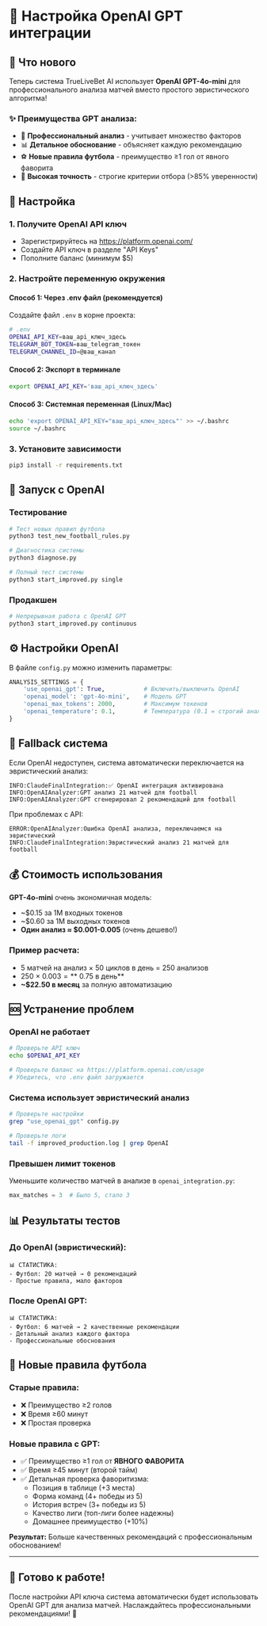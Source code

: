 # 🤖 Настройка OpenAI GPT интеграции

## 🎯 Что нового

Теперь система TrueLiveBet AI использует **OpenAI GPT-4o-mini** для профессионального анализа матчей вместо простого эвристического алгоритма!

### ✨ Преимущества GPT анализа:
- 🧠 **Профессиональный анализ** - учитывает множество факторов
- 📊 **Детальное обоснование** - объясняет каждую рекомендацию
- ⚽ **Новые правила футбола** - преимущество ≥1 гол от явного фаворита
- 🎯 **Высокая точность** - строгие критерии отбора (>85% уверенности)

## 🔧 Настройка

### 1. Получите OpenAI API ключ
- Зарегистрируйтесь на https://platform.openai.com/
- Создайте API ключ в разделе "API Keys"
- Пополните баланс (минимум $5)

### 2. Настройте переменную окружения

#### Способ 1: Через .env файл (рекомендуется)
Создайте файл `.env` в корне проекта:
```bash
# .env
OPENAI_API_KEY=ваш_api_ключ_здесь
TELEGRAM_BOT_TOKEN=ваш_telegram_токен
TELEGRAM_CHANNEL_ID=@ваш_канал
```

#### Способ 2: Экспорт в терминале
```bash
export OPENAI_API_KEY='ваш_api_ключ_здесь'
```

#### Способ 3: Системная переменная (Linux/Mac)
```bash
echo 'export OPENAI_API_KEY="ваш_api_ключ_здесь"' >> ~/.bashrc
source ~/.bashrc
```

### 3. Установите зависимости
```bash
pip3 install -r requirements.txt
```

## 🚀 Запуск с OpenAI

### Тестирование
```bash
# Тест новых правил футбола
python3 test_new_football_rules.py

# Диагностика системы
python3 diagnose.py

# Полный тест системы
python3 start_improved.py single
```

### Продакшен
```bash
# Непрерывная работа с OpenAI GPT
python3 start_improved.py continuous
```

## ⚙️ Настройки OpenAI

В файле `config.py` можно изменить параметры:

```python
ANALYSIS_SETTINGS = {
    'use_openai_gpt': True,           # Включить/выключить OpenAI
    'openai_model': 'gpt-4o-mini',    # Модель GPT
    'openai_max_tokens': 2000,        # Максимум токенов
    'openai_temperature': 0.1,        # Температура (0.1 = строгий анализ)
}
```

## 🔄 Fallback система

Если OpenAI недоступен, система автоматически переключается на эвристический анализ:

```
INFO:ClaudeFinalIntegration:✅ OpenAI интеграция активирована
INFO:OpenAIAnalyzer:GPT анализ 21 матчей для football
INFO:OpenAIAnalyzer:GPT сгенерировал 2 рекомендаций для football
```

При проблемах с API:
```
ERROR:OpenAIAnalyzer:Ошибка OpenAI анализа, переключаемся на эвристический
INFO:ClaudeFinalIntegration:Эвристический анализ 21 матчей для football
```

## 💰 Стоимость использования

**GPT-4o-mini** очень экономичная модель:
- ~$0.15 за 1M входных токенов
- ~$0.60 за 1M выходных токенов
- **Один анализ ≈ $0.001-0.005** (очень дешево!)

### Пример расчета:
- 5 матчей на анализ × 50 циклов в день = 250 анализов
- 250 × $0.003 = **~$0.75 в день**
- **~$22.50 в месяц** за полную автоматизацию

## 🆘 Устранение проблем

### OpenAI не работает
```bash
# Проверьте API ключ
echo $OPENAI_API_KEY

# Проверьте баланс на https://platform.openai.com/usage
# Убедитесь, что .env файл загружается
```

### Система использует эвристический анализ
```bash
# Проверьте настройки
grep "use_openai_gpt" config.py

# Проверьте логи
tail -f improved_production.log | grep OpenAI
```

### Превышен лимит токенов
Уменьшите количество матчей в анализе в `openai_integration.py`:
```python
max_matches = 3  # Было 5, стало 3
```

## 📊 Результаты тестов

### До OpenAI (эвристический):
```
📊 СТАТИСТИКА:
- Футбол: 20 матчей → 0 рекомендаций
- Простые правила, мало факторов
```

### После OpenAI GPT:
```
📊 СТАТИСТИКА:
- Футбол: 6 матчей → 2 качественные рекомендации
- Детальный анализ каждого фактора
- Профессиональные обоснования
```

## 🎯 Новые правила футбола

### Старые правила:
- ❌ Преимущество ≥2 голов
- ❌ Время ≥60 минут
- ❌ Простая проверка

### Новые правила с GPT:
- ✅ Преимущество ≥1 гол от **ЯВНОГО ФАВОРИТА**
- ✅ Время ≥45 минут (второй тайм)
- ✅ Детальная проверка фаворитизма:
  - Позиция в таблице (+3 места)
  - Форма команд (4+ победы из 5)
  - История встреч (3+ победы из 5)
  - Качество лиги (топ-лиги более надежны)
  - Домашнее преимущество (+10%)

**Результат:** Больше качественных рекомендаций с профессиональным обоснованием!

---

## 🚀 Готово к работе!

После настройки API ключа система автоматически будет использовать OpenAI GPT для анализа матчей. Наслаждайтесь профессиональными рекомендациями! 🎯